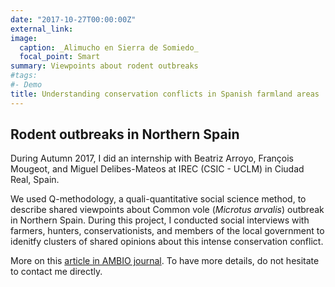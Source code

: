 ```yaml
---
date: "2017-10-27T00:00:00Z"
external_link:
image:
  caption: _Alimucho en Sierra de Somiedo_
  focal_point: Smart
summary: Viewpoints about rodent outbreaks
#tags:
#- Demo
title: Understanding conservation conflicts in Spanish farmland areas
---
```


## Rodent outbreaks in Northern Spain


During Autumn 2017, I did an internship with Beatriz Arroyo, François Mougeot, and Miguel Delibes-Mateos at IREC (CSIC - UCLM) in Ciudad Real, Spain.  

We used Q-methodology, a quali-quantitative social science method, to describe shared viewpoints about Common vole (_Microtus arvalis_) outbreak in Northern Spain. During this project, I conducted social interviews with farmers, hunters, conservationists, and members of the local government to idenitfy clusters of shared opinions about this intense conservation conflict.   

More on this [article in AMBIO journal](https://link.springer.com/article/10.1007/s13280-019-01256-0). To have more details, do not hesitate to contact me directly. 